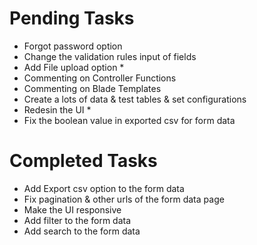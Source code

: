 # Pending Tasks
- Forgot password option
- Change the validation rules input of fields
- Add File upload option *
- Commenting on Controller Functions
- Commenting on Blade Templates
- Create a lots of data & test tables & set configurations
- Redesin the UI *
- Fix the boolean value in exported csv for form data

# Completed Tasks
- Add Export csv option to the form data
- Fix pagination & other urls of the form data page
- Make the UI responsive
- Add filter to the form data
- Add search to the form data